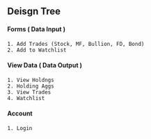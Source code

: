 ## Deisgn Tree
#### Forms ( Data Input )
    1. Add Trades (Stock, MF, Bullion, FD, Bond)
    2. Add to Watchlist

#### View Data ( Data Output )
    1. View Holdngs
    2. Holding Aggs
    3. View Trades
    4. Watchlist

#### Account
    1. Login
